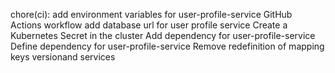 chore(ci): add environment variables for user-profile-service GitHub Actions workflow
add database url for user profile service
Create a Kubernetes Secret in the cluster
Add dependency for user-profile-service
Define dependency for user-profile-service
Remove redefinition of mapping keys versionand services
